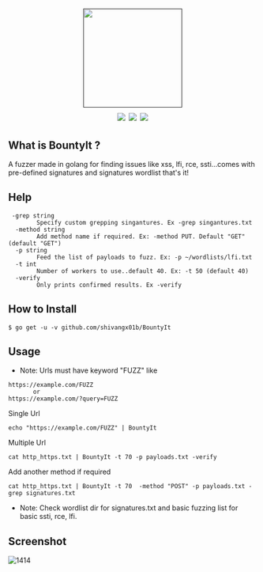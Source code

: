 <h1 align="center">
  <br>
  <a href=""><img src="https://github.com/Shivangx01b/LfiMe/blob/main/static/logo.png" alt="" width="200px;"></a>
  <br>
  <img src="https://img.shields.io/github/languages/top/Shivangx01b/CorsMe?style=flat-square">
  <a href="https://goreportcard.com/report/github.com/Shivangx01b/CorsMe"><img src="https://goreportcard.com/badge/github.com/Shivangx01b/CorsMe"></a>
  <a href="https://twitter.com/intent/follow?screen_name=shivangx01b"><img src="https://img.shields.io/twitter/follow/shivangx01b?style=flat-square"></a>
</h1>

## What is BountyIt ?
A fuzzer made in golang for finding issues like xss, lfi, rce, ssti...comes with pre-defined signatures and signatures wordlist that's it!

## Help
```
 -grep string
        Specify custom grepping singantures. Ex -grep singantures.txt
  -method string
        Add method name if required. Ex: -method PUT. Default "GET" (default "GET")
  -p string
        Feed the list of payloads to fuzz. Ex: -p ~/wordlists/lfi.txt
  -t int
        Number of workers to use..default 40. Ex: -t 50 (default 40)
  -verify
        Only prints confirmed results. Ex -verify

```

## How to Install

```
$ go get -u -v github.com/shivangx01b/BountyIt
```
## Usage

- Note:
 Urls must have keyword "FUZZ" like
 ```
 https://example.com/FUZZ 
        or 
 https://example.com/?query=FUZZ
 ```

Single Url
```plain
echo "https://example.com/FUZZ" | BountyIt
```
Multiple Url
```plain
cat http_https.txt | BountyIt -t 70 -p payloads.txt -verify
```
Add another method if required
```plain
cat http_https.txt | BountyIt -t 70  -method "POST" -p payloads.txt -grep signatures.txt
```
- Note:
  Check wordlist dir for signatures.txt and basic fuzzing list for basic ssti, rce, lfi.

## Screenshot
![1414](https://github.com/Shivangx01b/LfiMe/blob/main/static/run.PNG)




